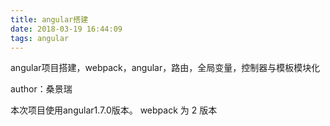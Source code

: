 ```yaml
---
title: angular搭建
date: 2018-03-19 16:44:09
tags: angular
---
```


angular项目搭建，webpack，angular，路由，全局变量，控制器与模板模块化

author：桑景瑞
<!-- more -->

本次项目使用angular1.7.0版本。
webpack 为 2 版本